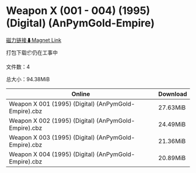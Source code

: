 # Weapon X (001 - 004) (1995) (Digital) (AnPymGold-Empire)

[磁力链接⬇Magnet Link](magnet:?xt=urn:btih:7a44f536330ff5afaef133ec074642b0da110458&dn=Weapon%20X%20%28001%20-%20004%29%20%281995%29%20%28Digital%29%20%28AnPymGold-Empire%29)

打包下载📦仍在工事中

文件数：4

总大小：94.38MiB

Online | Download
--- | ---
Weapon X 001 (1995) (Digital) (AnPymGold-Empire).cbz | 27.63MiB
Weapon X 002 (1995) (Digital) (AnPymGold-Empire).cbz | 24.49MiB
Weapon X 003 (1995) (Digital) (AnPymGold-Empire).cbz | 21.36MiB
Weapon X 004 (1995) (Digital) (AnPymGold-Empire).cbz | 20.89MiB